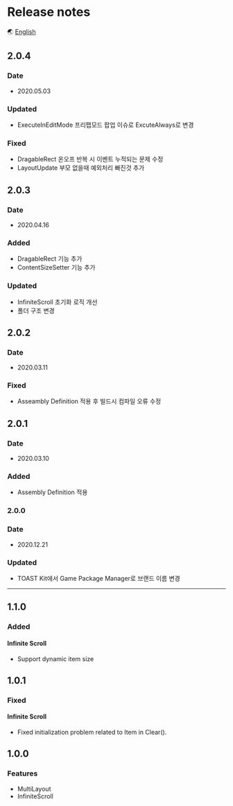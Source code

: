 # Release notes

🌏 [English](ReleaseNotes.en.md)

## 2.0.4

### Date

* 2020.05.03

### Updated
* ExecuteInEditMode 프리팹모드 팝업 이슈로 ExcuteAlways로 변경

### Fixed
* DragableRect 온오프 반복 시 이벤트 누적되는 문제 수정
* LayoutUpdate 부모 없을때 예외처리 빠진것 추가

## 2.0.3

### Date

* 2020.04.16

### Added
* DragableRect 기능 추가
* ContentSizeSetter 기능 추가

### Updated
* InfiniteScroll 초기화 로직 개선
* 폴더 구조 변경

## 2.0.2

### Date

* 2020.03.11

### Fixed

* Asseambly Definition 적용 후 빌드시 컴파일 오류 수정

## 2.0.1

### Date

* 2020.03.10

### Added

* Assembly Definition 적용

### 2.0.0

### Date

* 2020.12.21

### Updated

* TOAST Kit에서 Game Package Manager로 브랜드 이름 변경

---

## 1.1.0

### Added

#### Infinite Scroll

* Support dynamic item size

## 1.0.1

### Fixed

#### Infinite Scroll

* Fixed initialization problem related to Item in Clear().

## 1.0.0

### Features

* MultiLayout
* InfiniteScroll